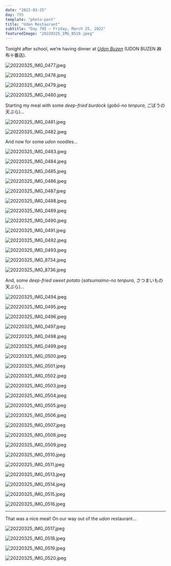 ```yaml
---
date: "2022-03-25"
day: 795
template: "photo-post"
title: "Udon Restaurant"
subtitle: "Day 795 – Friday, March 25, 2022"
featuredImage: "20220325_IMG_0519.jpeg"
---
```


Tonight after school, we’re having dinner at _<a href="https://udon-buzen.owst.jp/">Udon Buzen</a>_ (UDON BUZEN 麻布十番店).

![20220325_IMG_0477.jpeg](20220325_IMG_0477.jpeg)

![20220325_IMG_0478.jpeg](20220325_IMG_0478.jpeg)

![20220325_IMG_0479.jpeg](20220325_IMG_0479.jpeg)

![20220325_IMG_0480.jpeg](20220325_IMG_0480.jpeg)

Starting my meal with some _deep-fried burdock_ (_gobō-no tenpura_, ごぼうの天ぷら)…

![20220325_IMG_0481.jpeg](20220325_IMG_0481.jpeg)

![20220325_IMG_0482.jpeg](20220325_IMG_0482.jpeg)

And now for some _udon_ noodles…

![20220325_IMG_0483.jpeg](20220325_IMG_0483.jpeg)

![20220325_IMG_0484.jpeg](20220325_IMG_0484.jpeg)

![20220325_IMG_0485.jpeg](20220325_IMG_0485.jpeg)

![20220325_IMG_0486.jpeg](20220325_IMG_0486.jpeg)

![20220325_IMG_0487.jpeg](20220325_IMG_0487.jpeg)

![20220325_IMG_0488.jpeg](20220325_IMG_0488.jpeg)

![20220325_IMG_0489.jpeg](20220325_IMG_0489.jpeg)

![20220325_IMG_0490.jpeg](20220325_IMG_0490.jpeg)

![20220325_IMG_0491.jpeg](20220325_IMG_0491.jpeg)

![20220325_IMG_0492.jpeg](20220325_IMG_0492.jpeg)

![20220325_IMG_0493.jpeg](20220325_IMG_0493.jpeg)

![20220325_IMG_8734.jpeg](20220325_IMG_8734.jpeg)

![20220325_IMG_8736.jpeg](20220325_IMG_8736.jpeg)

And, some _deep-fried sweet potato_ (_satsumaimo-no tenpura_, さつまいもの天ぷら)…

![20220325_IMG_0494.jpeg](20220325_IMG_0494.jpeg)

![20220325_IMG_0495.jpeg](20220325_IMG_0495.jpeg)

![20220325_IMG_0496.jpeg](20220325_IMG_0496.jpeg)

![20220325_IMG_0497.jpeg](20220325_IMG_0497.jpeg)

![20220325_IMG_0498.jpeg](20220325_IMG_0498.jpeg)

![20220325_IMG_0499.jpeg](20220325_IMG_0499.jpeg)

![20220325_IMG_0500.jpeg](20220325_IMG_0500.jpeg)

![20220325_IMG_0501.jpeg](20220325_IMG_0501.jpeg)

![20220325_IMG_0502.jpeg](20220325_IMG_0502.jpeg)

![20220325_IMG_0503.jpeg](20220325_IMG_0503.jpeg)

![20220325_IMG_0504.jpeg](20220325_IMG_0504.jpeg)

![20220325_IMG_0505.jpeg](20220325_IMG_0505.jpeg)

![20220325_IMG_0506.jpeg](20220325_IMG_0506.jpeg)

![20220325_IMG_0507.jpeg](20220325_IMG_0507.jpeg)

![20220325_IMG_0508.jpeg](20220325_IMG_0508.jpeg)

![20220325_IMG_0509.jpeg](20220325_IMG_0509.jpeg)

![20220325_IMG_0510.jpeg](20220325_IMG_0510.jpeg)

![20220325_IMG_0511.jpeg](20220325_IMG_0511.jpeg)

![20220325_IMG_0513.jpeg](20220325_IMG_0513.jpeg)

![20220325_IMG_0514.jpeg](20220325_IMG_0514.jpeg)

![20220325_IMG_0515.jpeg](20220325_IMG_0515.jpeg)

![20220325_IMG_0516.jpeg](20220325_IMG_0516.jpeg)

<hr />

That was a nice meal! On our way out of the _udon_ restaurant…

![20220325_IMG_0517.jpeg](20220325_IMG_0517.jpeg)

![20220325_IMG_0518.jpeg](20220325_IMG_0518.jpeg)

![20220325_IMG_0519.jpeg](20220325_IMG_0519.jpeg)

![20220325_IMG_0520.jpeg](20220325_IMG_0520.jpeg)
